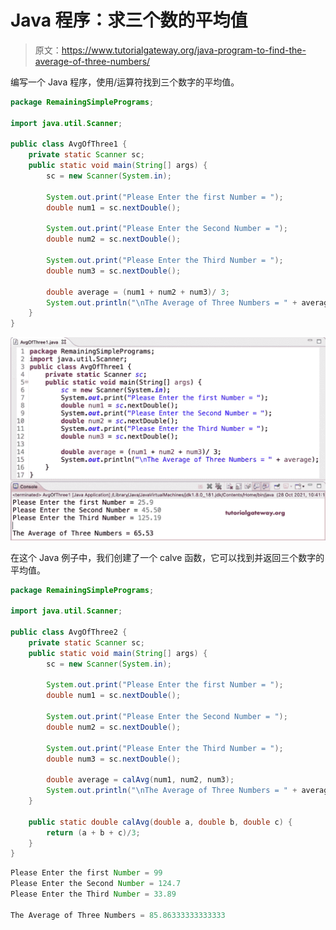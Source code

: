 # Java 程序：求三个数的平均值

> 原文：<https://www.tutorialgateway.org/java-program-to-find-the-average-of-three-numbers/>

编写一个 Java 程序，使用/运算符找到三个数字的平均值。

```java
package RemainingSimplePrograms;

import java.util.Scanner;

public class AvgOfThree1 {
	private static Scanner sc;
	public static void main(String[] args) {
		sc = new Scanner(System.in);

		System.out.print("Please Enter the first Number = ");
		double num1 = sc.nextDouble();

		System.out.print("Please Enter the Second Number = ");
		double num2 = sc.nextDouble();

		System.out.print("Please Enter the Third Number = ");
		double num3 = sc.nextDouble();

		double average = (num1 + num2 + num3)/ 3;
		System.out.println("\nThe Average of Three Numbers = " + average);
	}
}
```

![Java Program to find the Average of Three Numbers](img/c21c555d1ceca686916cee288d7b73e7.png)

在这个 Java 例子中，我们创建了一个 calve 函数，它可以找到并返回三个数字的平均值。

```java
package RemainingSimplePrograms;

import java.util.Scanner;

public class AvgOfThree2 {
	private static Scanner sc;
	public static void main(String[] args) {
		sc = new Scanner(System.in);

		System.out.print("Please Enter the first Number = ");
		double num1 = sc.nextDouble();

		System.out.print("Please Enter the Second Number = ");
		double num2 = sc.nextDouble();

		System.out.print("Please Enter the Third Number = ");
		double num3 = sc.nextDouble();

		double average = calAvg(num1, num2, num3);
		System.out.println("\nThe Average of Three Numbers = " + average);
	}

	public static double calAvg(double a, double b, double c) {
		return (a + b + c)/3;
	}
}
```

```java
Please Enter the first Number = 99
Please Enter the Second Number = 124.7
Please Enter the Third Number = 33.89

The Average of Three Numbers = 85.86333333333333
```